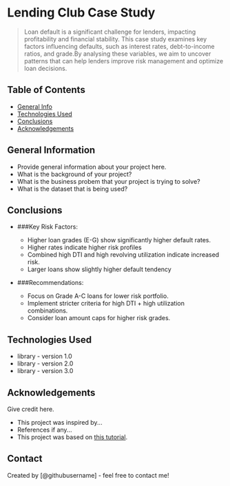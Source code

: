 # Lending Club Case Study
> Loan default is a significant challenge for lenders, impacting profitability and financial stability. This case study examines key factors influencing defaults, such as interest rates, debt-to-income ratios, and grade.By analysing these variables, we aim to uncover patterns that can help lenders improve risk management and optimize loan decisions.


## Table of Contents
* [General Info](#general-information)
* [Technologies Used](#technologies-used)
* [Conclusions](#conclusions)
* [Acknowledgements](#acknowledgements)

<!-- You can include any other section that is pertinent to your problem -->

## General Information
- Provide general information about your project here.
- What is the background of your project?
- What is the business probem that your project is trying to solve?
- What is the dataset that is being used?

<!-- You don't have to answer all the questions - just the ones relevant to your project. -->

## Conclusions
- ###Key Risk Factors:
  * Higher loan grades (E-G) show significantly higher default rates.
  * Higher rates indicate higher risk profiles
  * Combined high DTI and high revolving utilization indicate increased risk.
  * Larger loans show slightly higher default tendency

- ###Recommendations:
  * Focus on Grade A-C loans for lower risk portfolio.
  * Implement stricter criteria for high DTI + high utilization combinations.
  * Consider loan amount caps for higher risk grades.

<!-- You don't have to answer all the questions - just the ones relevant to your project. -->


## Technologies Used
- library - version 1.0
- library - version 2.0
- library - version 3.0

<!-- As the libraries versions keep on changing, it is recommended to mention the version of library used in this project -->

## Acknowledgements
Give credit here.
- This project was inspired by...
- References if any...
- This project was based on [this tutorial](https://www.example.com).


## Contact
Created by [@githubusername] - feel free to contact me!


<!-- Optional -->
<!-- ## License -->
<!-- This project is open source and available under the [... License](). -->

<!-- You don't have to include all sections - just the one's relevant to your project -->
